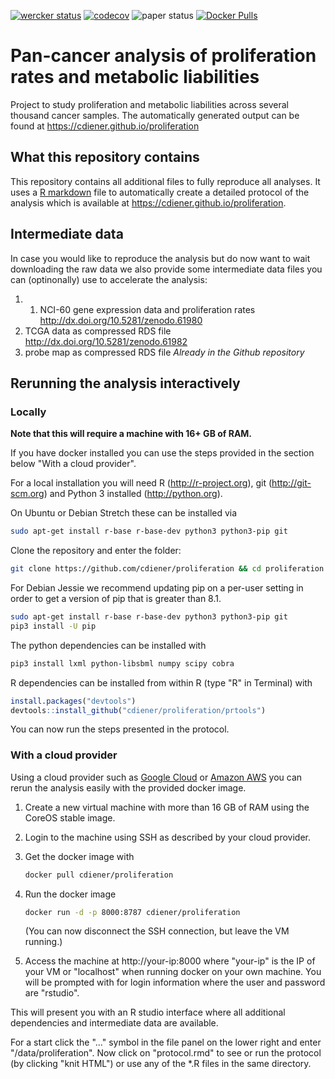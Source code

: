 [![wercker status](https://app.wercker.com/status/4c8247e9636b875cb647a4173200b674/s "wercker status")](https://app.wercker.com/project/bykey/4c8247e9636b875cb647a4173200b674)
[![codecov](https://codecov.io/gh/cdiener/proliferation/branch/master/graph/badge.svg)](https://codecov.io/gh/cdiener/proliferation)
![paper status](https://img.shields.io/badge/paper-in_preparation-yellow.svg)
[![Docker Pulls](https://img.shields.io/docker/pulls/cdiener/proliferation.svg?maxAge=2592000)](https://hub.docker.com/r/cdiener/proliferation)

# Pan-cancer analysis of proliferation rates and metabolic liabilities

Project to study proliferation and metabolic liabilities across several
thousand cancer samples. The automatically generated output can be found
at https://cdiener.github.io/proliferation

## What this repository contains

This repository contains all additional files to fully reproduce all analyses.
It uses a [R markdown](http://rmarkdown.rstudio.com/) file to automatically
create a detailed protocol of the analysis which is available at
https://cdiener.github.io/proliferation.

## Intermediate data

In case you would like to reproduce the analysis but do now want to wait
downloading the raw data we also provide some intermediate data files you
can (optinonally) use to accelerate the analysis:

1. 1. NCI-60 gene expression data and proliferation rates
   http://dx.doi.org/10.5281/zenodo.61980
2. TCGA data as compressed RDS file
   http://dx.doi.org/10.5281/zenodo.61982
3. probe map as compressed RDS file
   *Already in the Github repository*

## Rerunning the analysis interactively

### Locally

**Note that this will require a machine with 16+ GB of RAM.**

If you have docker installed you can use the steps provided in the section below
"With a cloud provider".

For a local installation you will need R (http://r-project.org), git
(http://git-scm.org) and Python 3 installed (http://python.org).

On Ubuntu or Debian Stretch these can be installed via

```bash
sudo apt-get install r-base r-base-dev python3 python3-pip git
```

Clone the repository and enter the folder:
```bash
git clone https://github.com/cdiener/proliferation && cd proliferation
```

For Debian Jessie we recommend updating pip on a per-user setting
in order to get a version of pip that is greater than 8.1.

```bash
sudo apt-get install r-base r-base-dev python3 python3-pip git
pip3 install -U pip
```

The python dependencies can be installed with

```bash
pip3 install lxml python-libsbml numpy scipy cobra
```

R dependencies can be installed from within R (type "R" in Terminal) with

```R
install.packages("devtools")
devtools::install_github("cdiener/proliferation/prtools")
```

You can now run the steps presented in the protocol.

### With a cloud provider

Using a cloud provider such as [Google Cloud](https://cloud.google.com/) or
[Amazon AWS](https://aws.amazon.com/) you can rerun the analysis easily with
the provided docker image.

1. Create a new virtual machine with more than 16 GB of RAM using the CoreOS
   stable image.
2. Login to the machine using SSH as described by your cloud provider.
3. Get the docker image with

   ```bash
   docker pull cdiener/proliferation
   ```
4. Run the docker image

   ```bash
   docker run -d -p 8000:8787 cdiener/proliferation
   ```

   (You can now disconnect the SSH connection, but leave the VM running.)
5. Access the machine at http://your-ip:8000 where "your-ip" is the IP of
   your VM or "localhost" when running docker on your own machine. You will
   be prompted with for login information where the user and password are
   "rstudio".

This will present you with an R studio interface where all additional dependencies
and intermediate data are available.

For a start click the "..." symbol in the file panel on the lower
right and enter "/data/proliferation". Now click on "protocol.rmd" to see or
run the protocol (by clicking "knit HTML") or use any of the *.R
files in the same directory.
